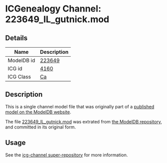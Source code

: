 # ICGenealogy Channel: 223649\_IL\_gutnick.mod

## Details

Name | Description
---- | -----------
ModelDB id | [223649](http://senselab.med.yale.edu/ModelDB/ShowModel.cshtml?model=223649)
ICG id | [4160](http://icg.neurotheory.ox.ac.uk/channels/3/4160)
ICG Class | [Ca](http://icg.neurotheory.ox.ac.uk/channels/3)

## Description

This is a single channel model file that was originally part of a [published model on the ModelDB website](http://senselab.med.yale.edu/mModelDB/ShowModel.cshtml?model=223649).

The file [223649\_IL\_gutnick.mod](223649_IL_gutnick.mod) was extrated from [the ModelDB repository](http://senselab.med.yale.edu/ModelDB/ShowModel.cshtml?model=223649), and committed in its original form.

## Usage

See the [icg-channel super-repository](https://github.com/icgenealogy/icg-channels) for more information.
